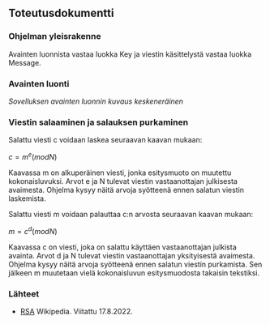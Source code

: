 ## Toteutusdokumentti

### Ohjelman yleisrakenne

Avainten luonnista vastaa luokka Key ja viestin käsittelystä vastaa luokka Message.

### Avainten luonti

_Sovelluksen avainten luonnin kuvaus keskeneräinen_

### Viestin salaaminen ja salauksen purkaminen

Salattu viesti c voidaan laskea seuraavan kaavan mukaan:

$c = m^e (mod N)$

Kaavassa m on alkuperäinen viesti, jonka esitysmuoto on muutettu kokonaisluvuksi. Arvot e ja N tulevat viestin vastaanottajan julkisesta avaimesta. Ohjelma kysyy näitä arvoja syötteenä ennen salatun viestin laskemista.

Salattu viesti m voidaan palauttaa c:n arvosta seuraavan kaavan mukaan:

$m = c^d (mod N)$

Kaavassa c on viesti, joka on salattu käyttäen vastaanottajan julkista avainta. Arvot d ja N tulevat viestin vastaanottajan yksityisestä avaimesta. Ohjelma kysyy näitä arvoja syötteenä ennen salatun viestin purkamista. Sen jälkeen m muutetaan vielä kokonaisluvun esitysmuodosta takaisin tekstiksi.

### Lähteet

- [RSA](https://fi.wikipedia.org/wiki/RSA) Wikipedia. Viitattu 17.8.2022.



